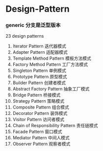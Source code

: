 # Design-Pattern

### generic 分支是泛型版本

23  design patterns

   1. Iterator Pattern 迭代器模式
   2. Adapter Pattern 适配器模式
   3. Template Method Pattern 模板方法模式
   4. Factory Method Pattern  工厂方法模式
   5. Singleton Pattern 单例模式
   6. Prototype Pattern 原型模式
   7. Builder Pattern 创建者模式
   8. Abstract Factory Pattern 抽象工厂模式
   9. Bridge Pattern 桥接模式
   10. Strategy Pattern 策略模式
   11. Composite Pattern 组合模式
   12. Decorator Pattern 装饰模式
   13. Visitor Pattern 访问者模式
   14. Chain of Responsibility Pattern 责任链模式
   15. Facade Pattern 窗口模式
   16. Mediator Pattern 中间人模式
   17. Observer Pattern 观察者模式